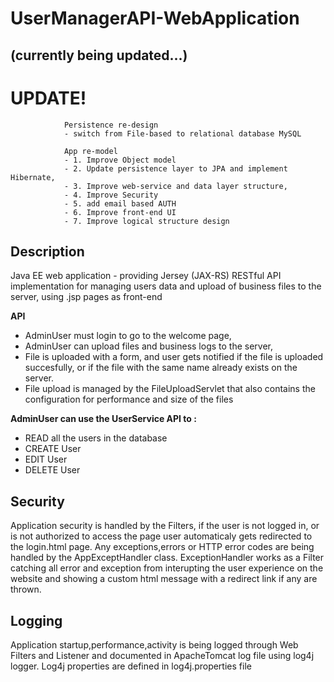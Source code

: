 # UserManagerAPI-WebApplication 
## (currently being updated...)
# UPDATE! 
                Persistence re-design
                - switch from File-based to relational database MySQL
                
                App re-model
                - 1. Improve Object model
                - 2. Update persistence layer to JPA and implement Hibernate, 
                - 3. Improve web-service and data layer structure,
                - 4. Improve Security
                - 5. add email based AUTH
                - 6. Improve front-end UI
                - 7. Improve logical structure design

## **Description**
Java EE web application - providing Jersey (JAX-RS) RESTful API implementation for managing users data and upload of business files to the server, using .jsp pages as front-end

 **API**
- AdminUser must login to go to the welcome page, 
- AdminUser can upload files and business logs to the server,
- File is uploaded with a form, and user gets notified if the file is uploaded succesfully, or if the file with the same name already exists on the server.
- File upload is managed by the FileUploadServlet that also contains the configuration for performance and size of the files

**AdminUser can use the UserService API to :**
- READ all the users in the database
- CREATE User
- EDIT User
- DELETE User

## **Security** 

Application security is handled by the Filters, if the user is not logged in, or is not authorized to access the page user automaticaly gets redirected to the login.html page.
Any exceptions,errors or HTTP error codes are being handled by the AppExceptHandler class. ExceptionHandler works as a Filter catching all error and exception from interupting the
user experience on the website and showing a custom html message with a redirect link if any are thrown.

## **Logging**

Application startup,performance,activity is being logged through Web Filters and Listener and documented in ApacheTomcat log file using log4j logger. 
Log4j properties are defined in log4j.properties file
